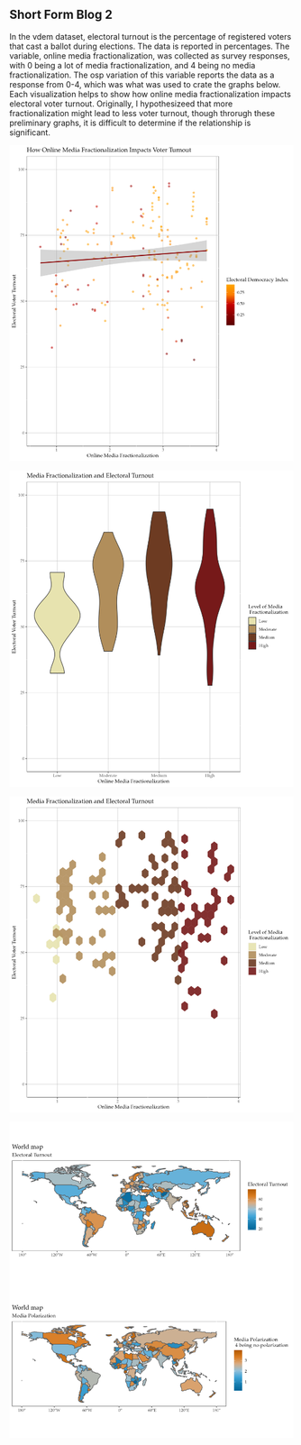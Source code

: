 ## Short Form Blog 2

In the vdem dataset, electoral turnout is the percentage of registered voters that cast a ballot during elections. The data is reported in percentages. The variable, online media fractionalization, was collected as survey responses, with 0 being a lot of media fractionalization, and 4 being no media fractionalization. The osp variation of this variable reports the data as a response from 0-4, which was what was used to crate the graphs below. Each visualization helps to show how online media fractionalization impacts electoral voter turnout. Originally, I hypothesizeed that more fractionalization might lead to less voter turnout, though throrugh these preliminary graphs, it is difficult to determine if the relationship is significant. 

![This graph is a scatter plot.png](https://github.com/harrisonisrael/data_viz_390/blob/main/pointplot.png)

![This graph is a violin plot.png](https://github.com/harrisonisrael/data_viz_390/blob/main/violin_plot.png)

![This graph is a hex plot.png](https://github.com/harrisonisrael/data_viz_390/blob/main/hexgrid.png)

![This graph is a map.png](https://github.com/harrisonisrael/data_viz_390/blob/main/mapimage.png)

